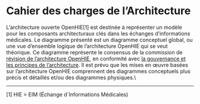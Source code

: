 # Cahier des charges de l’Architecture

L’architecture ouverte OpenHIE\[1] est destinée à représenter un modèle pour les composants architecturaux clés dans les échanges d’informations médicales. Le diagramme présenté est un diagramme conceptuel global, ou une vue d’ensemble logique de l’architecture OpenHIE qui se veut théorique. Ce diagramme représente le consensus de la commission de [révision de l’architecture OpenHIE](https://wiki.ohie.org/display/documents/Architecture+Review+Board+Members%2C+Responsibilities+and+Deliverables), en conformité avec [la gouvernance et les principes de l’architecture](https://wiki.ohie.org/display/documents/Architecture+Governance+and+Principles). Il est prévu que les mises en œuvre basées sur l’architecture OpenHIE comprennent des diagrammes conceptuels plus précis et détaillés et/ou des diagrammes physiques.\


***

\[1] HIE = EIM (Échange d´Informations Médicales)
